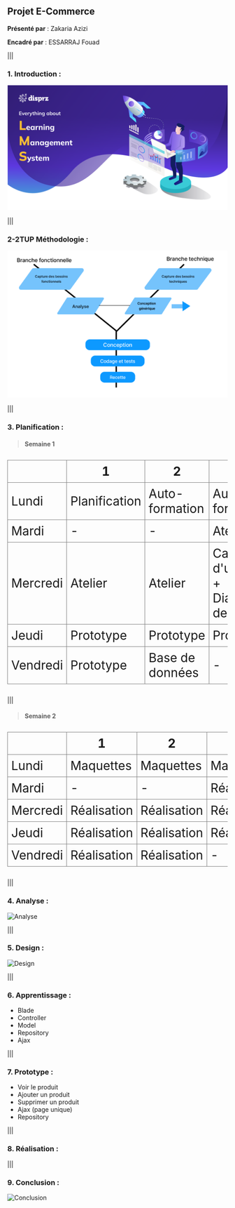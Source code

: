 ## Projet E-Commerce 

**Présenté par** : Zakaria Azizi

**Encadré par** : ESSARRAJ Fouad

|||
### 1. Introduction : 

![Introduction](../assets/img/lms.webp)

|||
### 2-2TUP Méthodologie :

![2TUP](../assets/img/2TUP.png)

|||
### 3. Planification :

> #### Semaine 1
<table style="font-size: 28px; border-collapse: collapse; width: 100%;">
  <thead>
    <tr>
      <th style="border: 1px solid grey; padding: 8px;"></th>
      <th style="border: 1px solid grey; padding: 8px;">1</th>
      <th style="border: 1px solid grey; padding: 8px;">2</th>
      <th style="border: 1px solid grey; padding: 8px;">3</th>
    </tr>
  </thead>
  <tbody>
    <tr>
      <td style="border: 1px solid grey; padding: 8px;">Lundi</td>
      <td style="border: 1px solid grey; padding: 8px;">Planification</td>
      <td style="border: 1px solid grey; padding: 8px;">Auto-formation</td>
      <td style="border: 1px solid grey; padding: 8px;">Auto-formation</td>
    </tr>
    <tr>
      <td style="border: 1px solid grey; padding: 8px;">Mardi</td>
      <td style="border: 1px solid grey; padding: 8px;">-</td>
      <td style="border: 1px solid grey; padding: 8px;">-</td>
      <td style="border: 1px solid grey; padding: 8px;">Atelier</td>
    </tr>
    <tr>
      <td style="border: 1px solid grey; padding: 8px;">Mercredi</td>
      <td style="border: 1px solid grey; padding: 8px;">Atelier</td>
      <td style="border: 1px solid grey; padding: 8px;">Atelier</td>
      <td style="border: 1px solid grey; padding: 8px;">Cas d'utilisation + Diagramme de classes</td>
    </tr>
    <tr>
      <td style="border: 1px solid grey; padding: 8px;">Jeudi</td>
      <td style="border: 1px solid grey; padding: 8px;">Prototype</td>
      <td style="border: 1px solid grey; padding: 8px;">Prototype</td>
      <td style="border: 1px solid grey; padding: 8px;">Prototype</td>
    </tr>
    <tr>
      <td style="border: 1px solid grey; padding: 8px;">Vendredi</td>
      <td style="border: 1px solid grey; padding: 8px;">Prototype</td>
      <td style="border: 1px solid grey; padding: 8px;">Base de données</td>
      <td style="border: 1px solid grey; padding: 8px;">-</td>
    </tr>
  </tbody>
</table>

|||
> #### Semaine 2 
<table style="font-size: 28px; border-collapse: collapse; width: 100%;">
  <thead>
    <tr>
      <th style="border: 1px solid grey; padding: 8px;"></th>
      <th style="border: 1px solid grey; padding: 8px;">1</th>
      <th style="border: 1px solid grey; padding: 8px;">2</th>
      <th style="border: 1px solid grey; padding: 8px;">3</th>
    </tr>
  </thead>
  <tbody>
    <tr>
      <td style="border: 1px solid grey; padding: 8px;">Lundi</td>
      <td style="border: 1px solid grey; padding: 8px;">Maquettes</td>
      <td style="border: 1px solid grey; padding: 8px;">Maquettes</td>
      <td style="border: 1px solid grey; padding: 8px;">Maquettes</td>
    </tr>
    <tr>
      <td style="border: 1px solid grey; padding: 8px;">Mardi</td>
      <td style="border: 1px solid grey; padding: 8px;">-</td>
      <td style="border: 1px solid grey; padding: 8px;">-</td>
      <td style="border: 1px solid grey; padding: 8px;">Réalisation</td>
    </tr>
    <tr>
      <td style="border: 1px solid grey; padding: 8px;">Mercredi</td>
      <td style="border: 1px solid grey; padding: 8px;">Réalisation</td>
      <td style="border: 1px solid grey; padding: 8px;">Réalisation</td>
      <td style="border: 1px solid grey; padding: 8px;">Réalisation</td>
    </tr>
    <tr>
      <td style="border: 1px solid grey; padding: 8px;">Jeudi</td>
      <td style="border: 1px solid grey; padding: 8px;">Réalisation</td>
      <td style="border: 1px solid grey; padding: 8px;">Réalisation</td>
      <td style="border: 1px solid grey; padding: 8px;">Réalisation</td>
    </tr>
    <tr>
      <td style="border: 1px solid grey; padding: 8px;">Vendredi</td>
      <td style="border: 1px solid grey; padding: 8px;">Réalisation</td>
      <td style="border: 1px solid grey; padding: 8px;">Réalisation</td>
      <td style="border: 1px solid grey; padding: 8px;">-</td>
    </tr>
  </tbody>
</table>

|||
### 4. Analyse :

![Analyse](assets/Analyse.svg)

|||
### 5. Design :

![Design](assets/Design.svg)

|||
### 6. Apprentissage :

- Blade
- Controller
- Model
- Repository
- Ajax

|||
### 7. Prototype :

- Voir le produit
- Ajouter un produit
- Supprimer un produit
- Ajax (page unique)
- Repository

<!-- ### 8. References :

> [medium References](https://medium.com/@imgrasool/typical-design-patterns-for-laravel-application-development-b97f1ee5fd6b)

> [Youtube References](https://www.youtube.com/watch?v=Twu21yltjvo)
 -->

|||
### 8. Réalisation :

|||
### 9. Conclusion :

![Conclusion](assets/Conclusion.svg)

